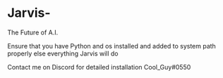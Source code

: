 # Jarvis-
The Future of A.I.


Ensure that you have Python and os installed and added to system path properly else everything Jarvis will do

Contact me on Discord for detailed installation Cool_Guy#0550
